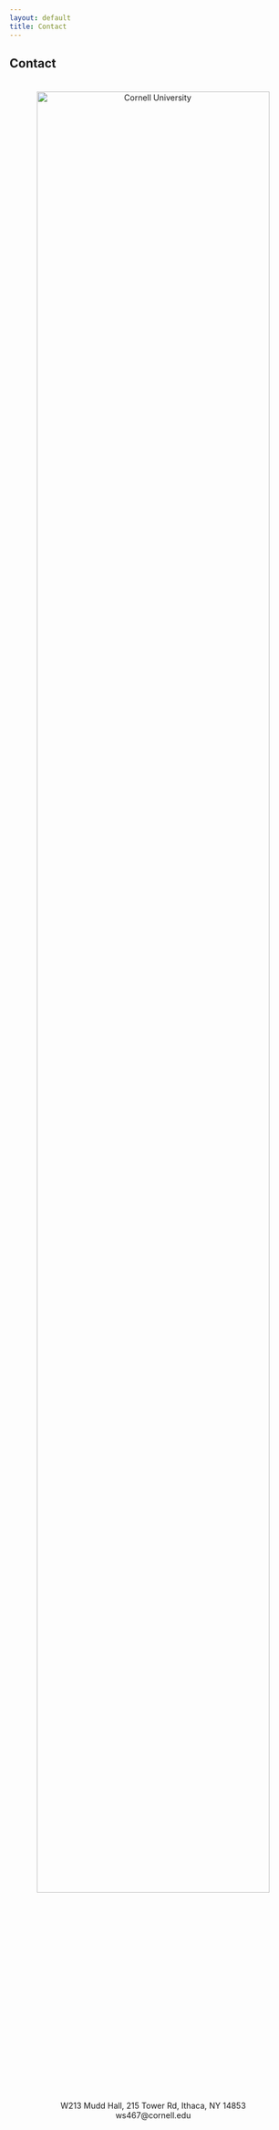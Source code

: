 ```yaml
---
layout: default
title: Contact
---
```


## Contact

<div style="text-align: center;">
    <img src="/sunlab/cornell.jpeg" alt="Cornell University" class="cornell-pic" style="width: 90%; height: auto; margin-top: 20px; border-radius: 0 !important; clip-path: none !important;">
    <p>W213 Mudd Hall, 215 Tower Rd, Ithaca, NY 14853<br>
    ws467@cornell.edu</p>
</div>
